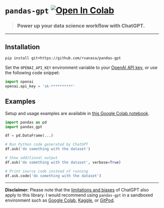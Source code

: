 # `pandas-gpt` [![Open In Colab](https://colab.research.google.com/assets/colab-badge.svg)](https://colab.research.google.com/github/rvanasa/pandas-gpt/blob/main/notebooks/pandas_gpt_demo.ipynb)

> ### Power up your data science workflow with ChatGPT.

---

## Installation

```bash
pip install git+https://github.com/rvanasa/pandas-gpt
```

Set the `OPENAI_API_KEY` environment variable to your [OpenAI API key](https://platform.openai.com/account/api-keys), or use the following code snippet:

```python
import openai
openai.api_key = 'sk-**********'
```

## Examples

Setup and usage examples are available in [this Google Colab notebook](https://colab.research.google.com/github/rvanasa/pandas-gpt/blob/main/notebooks/pandas_gpt_demo.ipynb).

```python
import pandas as pd
import pandas_gpt

df = pd.DataFrame(...)

# Run Python code generated by ChatGPT
df.ask('do something with the dataset')

# Show additional output
df.ask('do something with the dataset', verbose=True)

# Print source code instead of running
df.ask.code('do something with the dataset')
```

---

**Disclaimer:** Please note that the [limitations and biases](https://github.com/openai/gpt-3/blob/master/model-card.md#limitations) of ChatGPT also apply to this library. I would recommend using `pandas-gpt` in a sandboxed environment such as [Google Colab](https://colab.research.google.com), [Kaggle](https://www.kaggle.com/docs/notebooks), or [GitPod](https://www.gitpod.io/).
